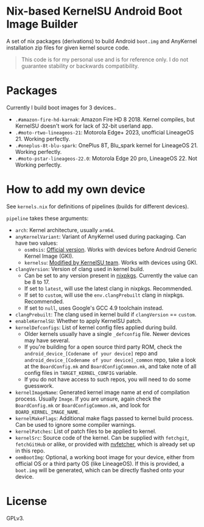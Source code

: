 # Nix-based KernelSU Android Boot Image Builder

A set of nix packages (derivations) to build Android `boot.img` and AnyKernel installation zip files for given kernel source code.

> This code is for my personal use and is for reference only. I do not guarantee stability or backwards compatibility.

# Packages

Currently I build boot images for 3 devices..

- `.#amazon-fire-hd-karnak`: Amazon Fire HD 8 2018. Kernel compiles, but KernelSU doesn't work for lack of 32-bit userland app.
- `.#moto-rtwo-lineageos-21`: Motorola Edge+ 2023, unofficial LineageOS 21. Working perfectly.
- `.#oneplus-8t-blu-spark`: OnePlus 8T, Blu_spark kernel for LineageOS 21. Working perfectly.
- `.#moto-pstar-lineageos-22.0`: Motorola Edge 20 pro, LineageOS 22. Not Working perfectly.

# How to add my own device

See `kernels.nix` for definitions of pipelines (builds for different devices).

`pipeline` takes these arguments:

- `arch`: Kernel architecture, usually `arm64`.
- `anyKernelVariant`: Variant of AnyKernel used during packaging. Can have two values:
  - `osm0sis`: [Official version](https://github.com/osm0sis/AnyKernel3). Works with devices before Android Generic Kernel Image (GKI).
  - `kernelsu`: [Modified by KernelSU team](https://github.com/Kernel-SU/AnyKernel3). Works with devices using GKI.
- `clangVersion`: Version of clang used in kernel build.
  - Can be set to any version present in [nixpkgs](https://github.com/NixOS/nixpkgs). Currently the value can be 8 to 17.
  - If set to `latest`, will use the latest clang in nixpkgs. Recommended.
  - If set to `custom`, will use the `env.clangPrebuilt` clang in nixpkgs. Recommended.
  - If set to `null`, uses Google's GCC 4.9 toolchain instead.
- `clangPrebuilt`: The clang used in kernel build if `clangVersion` == `custom`.
- `enableKernelSU`: Whether to apply KernelSU patch.
- `kernelDefconfigs`: List of kernel config files applied during build.
  - Older kernels usually have a single `_defconfig` file. Newer devices may have several.
  - If you're building for a open source third party ROM, check the `android_device_[Codename of your device]` repo and `android_device_[Codename of your device]_common` repo, take a look at the `BoardConfig.mk` and `BoardConfigCommon.mk`, and take note of all config files in `TARGET_KERNEL_CONFIG` variable.
  - If you do not have access to such repos, you will need to do some guesswork.
- `kernelImageName`: Generated kernel image name at end of compilation process. Usually `Image`. If you are unsure, again check the `BoardConfig.mk` or `BoardConfigCommon.mk`, and look for `BOARD_KERNEL_IMAGE_NAME`.
- `kernelMakeFlags`: Additional make flags passed to kernel build process. Can be used to ignore some compiler warnings.
- `kernelPatches`: List of patch files to be applied to kernel.
- `kernelSrc`: Source code of the kernel. Can be supplied with `fetchgit`, `fetchGitHub` or alike, or provided with [nvfetcher](https://github.com/berberman/nvfetcher), which is already set up in this repo.
- `oemBootImg`: Optional, a working boot image for your device, either from official OS or a third party OS (like LineageOS). If this is provided, a `boot.img` will be generated, which can be directly flashed onto your device.

# License

GPLv3.
